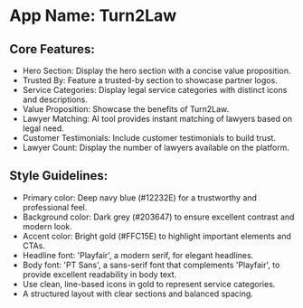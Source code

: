 # **App Name**: Turn2Law

## Core Features:

- Hero Section: Display the hero section with a concise value proposition.
- Trusted By: Feature a trusted-by section to showcase partner logos.
- Service Categories: Display legal service categories with distinct icons and descriptions.
- Value Proposition: Showcase the benefits of Turn2Law.
- Lawyer Matching: AI tool provides instant matching of lawyers based on legal need.
- Customer Testimonials: Include customer testimonials to build trust.
- Lawyer Count: Display the number of lawyers available on the platform.

## Style Guidelines:

- Primary color: Deep navy blue (#12232E) for a trustworthy and professional feel.
- Background color: Dark grey (#203647) to ensure excellent contrast and modern look.
- Accent color: Bright gold (#FFC15E) to highlight important elements and CTAs.
- Headline font: 'Playfair', a modern serif, for elegant headlines.
- Body font: 'PT Sans', a sans-serif font that complements 'Playfair', to provide excellent readability in body text.
- Use clean, line-based icons in gold to represent service categories.
- A structured layout with clear sections and balanced spacing.